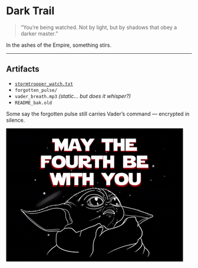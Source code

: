 # Dark Trail

> “You’re being watched. Not by light, but by shadows that obey a darker master.”

In the ashes of the Empire, something stirs.

---

## Artifacts

- [`stormtrooper_watch.txt`](./stormtrooper_watch.txt)
- `forgotten_pulse/`
- `vader_breath.mp3` *(static... but does it whisper?)*
- `README_bak.old`

Some say the forgotten pulse still carries Vader’s command — encrypted in silence.

<!-- They always fall for the first clue -->
<a href="https://x.com/ShadowTiger01" target="_blank">
  <img src="https://github.com/ShadowTiger01-X/MS/blob/MS/May%204th" alt="ZmxhZ3t2YWRlcl9rbm93c190aGVfd2F5fQ==" />
</a>
